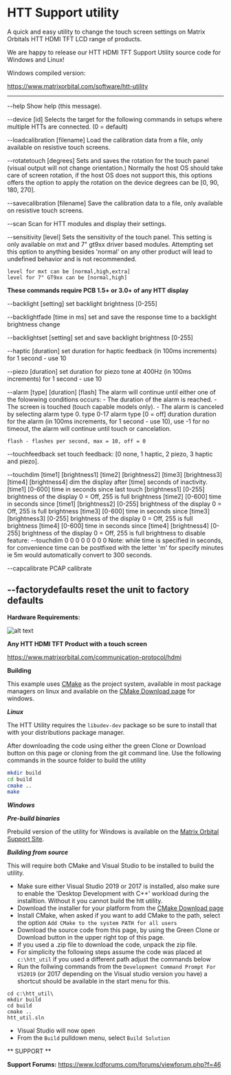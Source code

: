 # HTT Support utility

A quick and easy utility to change the touch screen settings on Matrix Orbitals HTT HDMI TFT LCD range of products.

We are happy to release our HTT HDMI TFT Support Utility source code for Windows and Linux!

Windows compiled version:

https://www.matrixorbital.com/software/htt-utility

----------------------------------------------------------------

 --help
    Show help (this message).

 --device [id]
    Selects the target for the following commands in setups where multiple HTTs
    are connected. (0 = default)

 --loadcalibration [filename]
    Load the calibration data from a file, only available on resistive
    touch screens.

 --rotatetouch [degrees]
    Sets and saves the rotation for the touch panel (visual output will not
    change orientation.) Normally the host OS should take care of screen
    rotation, if the host OS does not support this, this options offers
    the option to apply the rotation on the device
    degrees can be [0, 90, 180, 270].

 --savecalibration [filename]
    Save the calibration data to a file, only available on resistive touch
    screens.

 --scan
    Scan for HTT modules and display their settings.

 --sensitivity [level]
    Sets the sensitivity of the touch panel.
    This setting is only available on mxt and 7" gt9xx driver based modules.
    Attempting set this option to anything besides 'normal' on any other product
    will lead to undefined behavior and is not recommended.

    level for mxt can be [normal,high,extra]
    level for 7" GT9xx can be [normal,high]

**These commands require PCB 1.5+ or 3.0+ of any HTT display**

 --backlight [setting]
    set backlight brightness [0-255]

 --backlightfade [time in ms]
    set and save the response time to a backlight brightness change

 --backlightset [setting]
    set and save backlight brightness [0-255]

 --haptic [duration]
    set duration for haptic feedback (in 100ms increments)
    for 1 second - use 10

 --piezo [duration]
    set duration for piezo tone at 400Hz (in 100ms increments)
    for 1 second - use 10

 --alarm [type] [duration] [flash]
    The alarm will continue until either one of the folowwing conditions occurs:
             - The duration of the alarm is reached.
             - The screen is touched (touch capable models only).
             - The alarm is canceled by selecting alarm type 0.
    type 0-17 alarm type [0 = off]
    duration duration for the alarm (in 100ms increments, for 1 second - use 10), use -1 for no timeout, the alarm will continue until touch or cancelation.

    flash - flashes per second, max = 10, off = 0

 --touchfeedback
    set touch feedback: [0 none, 1 haptic, 2 piezo, 3 haptic and piezo].

 --touchdim [time1] [brightness1] [time2] [brightness2] [time3] [brightness3] [time4] [brightness4]
    dim the display after [time] seconds of inactivity.
    [time1]       [0-600] time in seconds since last touch
    [brightness1] [0-255] brightness of the display 0 = Off, 255 is full brightness
    [time2]       [0-600] time in seconds since [time1]
    [brightness2] [0-255] brightness of the display 0 = Off, 255 is full brightness
    [time3]       [0-600] time in seconds since [time3]
    [brightness3] [0-255] brightness of the display 0 = Off, 255 is full brightness
    [time4]       [0-600] time in seconds since [time4]
    [brightness4] [0-255] brightness of the display 0 = Off, 255 is full brightness
    to disable feature: --touchdim 0 0 0 0 0 0 0 0
    Note: while time is specified in seconds, for convenience time can be postfixed with the letter 'm' for specify minutes ie 5m would automatically convert to 300 seconds. 
    
 --capcalibrate
    PCAP calibrate

 --factorydefaults
    reset the unit to factory defaults
------------------------------------------------------------------

**Hardware Requirements:**

![alt text](https://www.matrixorbital.com/image/cache/catalog/products/HTT50A-TPR_650-300x300.jpg)

**Any HTT HDMI TFT Product with a touch screen**

https://www.matrixorbital.com/communication-protocol/hdmi


**Building**

This example uses [CMake](https://www.cmake.org) as the project system, available in most package managers on linux and available on the [CMake Download page](https://cmake.org/download/) for windows.

***Linux***

The HTT Utility requires the `libudev-dev` package so be sure to install that with your distributions package manager.

After downloading the code using either the green Clone or Download button on this page or cloning from the git command line. Use the following commands in the source folder to build the utility

```bash
mkdir build
cd build
cmake ..
make 
```

***Windows***

***Pre-build binaries***

Prebuild version of the utility for Windows is available on the [Matrix Orbital Support Site](https://www.matrixorbital.com/software/htt-utility).

***Building from source***

This will require both CMake and Visual Studio to be installed to build the utility.

- Make sure either Visual Studio 2019 or 2017 is installed, also make sure to enable the 'Desktop Development with C++' workload during the installtion. Without it you cannot build the htt utility. 
- Download the installer for your platform from the [CMake Download page](https://cmake.org/download/)
- Install CMake, when asked if you want to add CMake to the path, select the option `Add CMake to the system PATH for all users` 
- Download the source code from this page, by using the Green Clone or Download button in the upper right top of this page.
- If you used a .zip file to download the code, unpack the zip file.
- For simplicity the following steps assume the code was placed at `c:\htt_util` if you used a different path adjust the commands below
- Run the follwing commands from the `Development Command Prompt For VS2019` (or 2017 depending on the Visual studio version you have) a shortcut should be available in the start menu for this.
```
cd c:\htt_util\
mkdir build
cd build
cmake ..
htt_util.sln
```
- Visual Studio will now open 
- From the `Build` pulldown menu, select `Build Solution`

** SUPPORT **

**Support Forums:**  https://www.lcdforums.com/forums/viewforum.php?f=46



